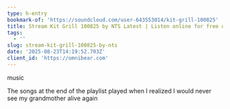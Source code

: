 ```yaml
---
type: h-entry
bookmark-of: 'https://soundcloud.com/user-643553014/kit-grill-100825'
title: Stream Kit Grill 100825 by NTS Latest | Listen online for free on SoundCloud
tags:
  - ''
slug: stream-kit-grill-100825-by-nts
date: '2025-08-23T14:19:52.703Z'
client_id: 'https://omnibear.com'
---
```

music

The songs at the end of the playlist played when I realized I would never see my grandmother alive again

